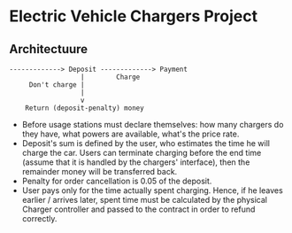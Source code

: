 # Electric Vehicle Chargers Project

## Architectuure

```
-------------> Deposit -------------> Payment 
                  |        Charge
     Don't charge |
                  |
                  v
    Return (deposit-penalty) money
```

* Before usage stations must declare themselves: how many chargers do they have,
what powers are available, what's the price rate.
* Deposit's sum is defined by the user, who estimates the time he will charge the car.
Users can terminate charging before the end time (assume that it is
handled by the chargers' interface), then the remainder money will be transferred back.
* Penalty for order cancellation is 0.05 of the deposit.
* User pays only for the time actually spent charging. Hence, if he leaves earlier / arrives later,
spent time must be calculated by the physical Charger controller
and passed to the contract in order to refund correctly.
